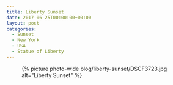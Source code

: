 ```yaml
---
title: Liberty Sunset
date: 2017-06-25T00:00:00+00:00
layout: post
categories:
  - Sunset
  - New York
  - USA
  - Statue of Liberty
---
```


<figure class="photo-wide">
  {% picture photo-wide blog/liberty-sunset/DSCF3723.jpg alt="Liberty Sunset" %}
</figure>
